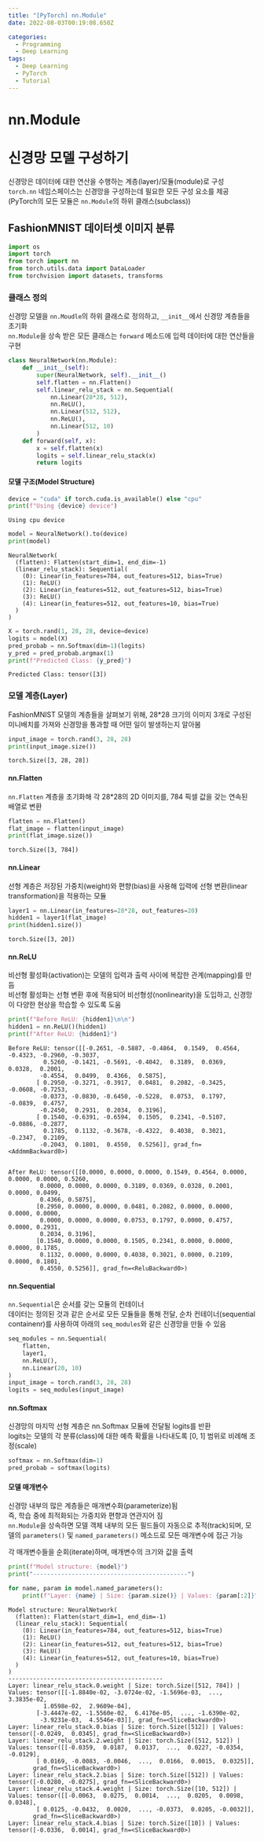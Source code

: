 ```yaml
---
title: "[PyTorch] nn.Module"
date: 2022-08-03T00:19:08.650Z

categories:
  - Programming
  - Deep Learning
tags:
  - Deep Learning
  - PyTorch
  - Tutorial
---
```


# nn.Module
# 신경망 모델 구성하기
신경망은 데이터에 대한 연산을 수행하는 계층(layer)/모듈(module)로 구성  
`torch.nn` 네임스페이스는 신경망을 구성하는데 필요한 모든 구성 요소를 제공(PyTorch의 모든 모듈은 `nn.Module`의 하위 클래스(subclass))

## FashionMNIST 데이터셋 이미지 분류


```python
import os
import torch
from torch import nn
from torch.utils.data import DataLoader
from torchvision import datasets, transforms
```

### 클래스 정의
신경망 모델을 `nn.Moudle`의 하위 클래스로 정의하고, `__init__`에서 신경망 계층들을 초기화  
`nn.Module`을 상속 받은 모든 클래스는 `forward` 메소드에 입력 데이터에 대한 연산들을 구현


```python
class NeuralNetwork(nn.Module):
    def __init__(self):
        super(NeuralNetwork, self).__init__()
        self.flatten = nn.Flatten()
        self.linear_relu_stack = nn.Sequential(
            nn.Linear(28*28, 512),
            nn.ReLU(),
            nn.Linear(512, 512),
            nn.ReLU(),
            nn.Linear(512, 10)
        )
    def forward(self, x):
        x = self.flatten(x)
        logits = self.linear_relu_stack(x)
        return logits
```

#### 모델 구조(Model Structure)


```python
device = "cuda" if torch.cuda.is_available() else "cpu"
print(f"Using {device} device")
```

    Using cpu device
    


```python
model = NeuralNetwork().to(device)
print(model)
```

    NeuralNetwork(
      (flatten): Flatten(start_dim=1, end_dim=-1)
      (linear_relu_stack): Sequential(
        (0): Linear(in_features=784, out_features=512, bias=True)
        (1): ReLU()
        (2): Linear(in_features=512, out_features=512, bias=True)
        (3): ReLU()
        (4): Linear(in_features=512, out_features=10, bias=True)
      )
    )
    


```python
X = torch.rand(1, 28, 28, device=device)
logits = model(X)
pred_probab = nn.Softmax(dim=1)(logits)
y_pred = pred_probab.argmax(1)
print(f"Predicted Class: {y_pred}")
```

    Predicted Class: tensor([3])
    

### 모델 계층(Layer)
FashionMNIST 모델의 계층들을 살펴보기 위해, 28*28 크기의 이미지 3개로 구성된 미니배치를 가져와 신경망을 통과할 때 어떤 일이 발생하는지 알아봄


```python
input_image = torch.rand(3, 28, 28)
print(input_image.size())
```

    torch.Size([3, 28, 28])
    

#### nn.Flatten
`nn.Flatten` 계층을 초기화해 각 28*28의 2D 이미지를, 784 픽셀 값을 갖는 연속된 배열로 변환


```python
flatten = nn.Flatten()
flat_image = flatten(input_image)
print(flat_image.size())
```

    torch.Size([3, 784])
    

#### nn.Linear
선형 계층은 저장된 가중치(weight)와 편향(bias)을 사용해 입력에 선형 변환(linear transformation)을 적용하는 모듈


```python
layer1 = nn.Linear(in_features=28*28, out_features=20)
hidden1 = layer1(flat_image)
print(hidden1.size())
```

    torch.Size([3, 20])
    

#### nn.ReLU
비선형 활성화(activation)는 모델의 입력과 출력 사이에 복잡한 관계(mapping)를 만듬  
비선형 활성화는 선형 변환 후에 적용되어 비선형성(nonlinearity)을 도입하고, 신경망이 다양한 현상을 학습할 수 있도록 도움


```python
print(f"Before ReLU: {hidden1}\n\n")
hidden1 = nn.ReLU()(hidden1)
print(f"After ReLU: {hidden1}")
```

    Before ReLU: tensor([[-0.2651, -0.5887, -0.4864,  0.1549,  0.4564, -0.4323, -0.2960, -0.3037,
              0.5260, -0.1421, -0.5691, -0.4042,  0.3189,  0.0369,  0.0328,  0.2001,
             -0.4554,  0.0499,  0.4366,  0.5875],
            [ 0.2950, -0.3271, -0.3917,  0.0481,  0.2082, -0.3425, -0.0608, -0.7253,
             -0.0373, -0.0830, -0.6450, -0.5228,  0.0753,  0.1797, -0.0839,  0.4757,
             -0.2450,  0.2931,  0.2034,  0.3196],
            [ 0.1540, -0.6391, -0.6594,  0.1505,  0.2341, -0.5107, -0.0886, -0.2877,
              0.1785,  0.1132, -0.3678, -0.4322,  0.4038,  0.3021, -0.2347,  0.2109,
             -0.2043,  0.1801,  0.4550,  0.5256]], grad_fn=<AddmmBackward0>)
    
    
    After ReLU: tensor([[0.0000, 0.0000, 0.0000, 0.1549, 0.4564, 0.0000, 0.0000, 0.0000, 0.5260,
             0.0000, 0.0000, 0.0000, 0.3189, 0.0369, 0.0328, 0.2001, 0.0000, 0.0499,
             0.4366, 0.5875],
            [0.2950, 0.0000, 0.0000, 0.0481, 0.2082, 0.0000, 0.0000, 0.0000, 0.0000,
             0.0000, 0.0000, 0.0000, 0.0753, 0.1797, 0.0000, 0.4757, 0.0000, 0.2931,
             0.2034, 0.3196],
            [0.1540, 0.0000, 0.0000, 0.1505, 0.2341, 0.0000, 0.0000, 0.0000, 0.1785,
             0.1132, 0.0000, 0.0000, 0.4038, 0.3021, 0.0000, 0.2109, 0.0000, 0.1801,
             0.4550, 0.5256]], grad_fn=<ReluBackward0>)
    

#### nn.Sequential
`nn.Sequential`은 순서를 갖는 모듈의 컨테이너  
데이터는 정의된 것과 같은 순서로 모든 모듈들을 통해 전달, 순차 컨테이너(sequential containenr)를 사용하여 아래의 `seq_modules`와 같은 신경망을 만들 수 있음


```python
seq_modules = nn.Sequential(
    flatten,
    layer1,
    nn.ReLU(),
    nn.Linear(20, 10)
)
input_image = torch.rand(3, 28, 28)
logits = seq_modules(input_image)
```

#### nn.Softmax
신경망의 마지막 선형 계층은 nn.Softmax 모듈에 전달될 logits를 반환  
logits는 모델의 각 분류(class)에 대한 예측 확률을 나타내도록 [0, 1] 범위로 비례해 조정(scale)


```python
softmax = nn.Softmax(dim=1)
pred_probab = softmax(logits)
```

#### 모델 매개변수
신경망 내부의 많은 계층들은 매개변수화(parameterize)됨  
즉, 학습 중에 최적화되는 가중치와 편향과 연관지어 짐  
`nn.Module`을 상속하면 모델 객체 내부의 모든 필드들이 자동으로 추적(track)되며, 모델의 `parameters()` 및 `named_parameters()` 메소드로 모든 매개변수에 접근 가능  

각 매개변수들을 순회(iterate)하며, 매개변수의 크기와 값을 출력


```python
print(f"Model structure: {model}")
print("--------------------------------------------")

for name, param in model.named_parameters():
    print(f"Layer: {name} | Size: {param.size()} | Values: {param[:2]}")
```

    Model structure: NeuralNetwork(
      (flatten): Flatten(start_dim=1, end_dim=-1)
      (linear_relu_stack): Sequential(
        (0): Linear(in_features=784, out_features=512, bias=True)
        (1): ReLU()
        (2): Linear(in_features=512, out_features=512, bias=True)
        (3): ReLU()
        (4): Linear(in_features=512, out_features=10, bias=True)
      )
    )
    --------------------------------------------
    Layer: linear_relu_stack.0.weight | Size: torch.Size([512, 784]) | Values: tensor([[-1.8840e-02, -3.0724e-02, -1.5696e-03,  ...,  3.3835e-02,
              1.0598e-02,  2.9609e-04],
            [-3.4447e-02, -1.5560e-02,  6.4176e-05,  ..., -1.6390e-02,
             -3.9231e-03,  4.5546e-03]], grad_fn=<SliceBackward0>)
    Layer: linear_relu_stack.0.bias | Size: torch.Size([512]) | Values: tensor([-0.0249,  0.0345], grad_fn=<SliceBackward0>)
    Layer: linear_relu_stack.2.weight | Size: torch.Size([512, 512]) | Values: tensor([[-0.0359,  0.0187,  0.0137,  ...,  0.0227, -0.0354, -0.0129],
            [ 0.0169, -0.0083, -0.0046,  ...,  0.0166,  0.0015,  0.0325]],
           grad_fn=<SliceBackward0>)
    Layer: linear_relu_stack.2.bias | Size: torch.Size([512]) | Values: tensor([-0.0280, -0.0275], grad_fn=<SliceBackward0>)
    Layer: linear_relu_stack.4.weight | Size: torch.Size([10, 512]) | Values: tensor([[-0.0063,  0.0275,  0.0014,  ...,  0.0205,  0.0098,  0.0348],
            [ 0.0125, -0.0432,  0.0020,  ..., -0.0373,  0.0205, -0.0032]],
           grad_fn=<SliceBackward0>)
    Layer: linear_relu_stack.4.bias | Size: torch.Size([10]) | Values: tensor([-0.0336,  0.0014], grad_fn=<SliceBackward0>)
    
